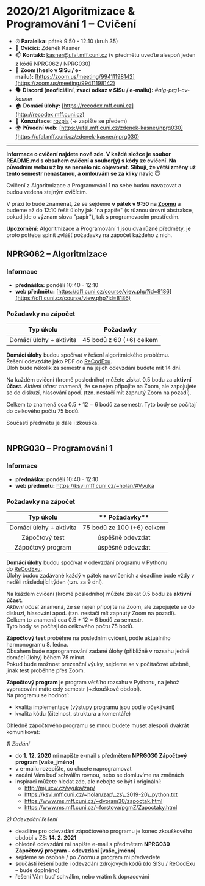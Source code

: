 # 2020/21 Algoritmizace & Programování 1 – Cvičení

*  :alarm_clock: **Paralelka:** pátek 9:50 - 12:10 (kruh 35)
*  :man: **Cvičící:** Zdeněk Kasner
*  :mailbox: **Kontakt:** [kasner@ufal.mff.cuni.cz](mailto:kasner@ufal.mff.cuni.cz) (v předmětu uveďte alespoň jeden z kódů NPRG062 / NPRG030)
*  :dart: **Zoom (heslo v SISu / e-mailu):** [https://zoom.us/meeting/99411198142](https://zoom.us/meeting/99411198142)
*  :speaking_head: **Discord (neoficiální, zvací odkaz v SISu / e-mailu):** _#alg-prg1-cv-kasner_
*  :house: **Domácí úlohy:** [https://recodex.mff.cuni.cz](http://recodex.mff.cuni.cz)
*  :couple: **Konzultace:** [rozpis](https://docs.google.com/spreadsheets/d/1yj9CVfraWJXa2gJOmASbjmgY1lU95sujHm9BMjuLyj4/edit?usp=sharing) (→ zapište se předem)
*  :earth_africa: **Původní web:** [https://ufal.mff.cuni.cz/zdenek-kasner/nprg030](https://ufal.mff.cuni.cz/zdenek-kasner/nprg030)

* * *
**Informace o cvičení najdete nově zde. V každé složce je soubor README.md s obsahem cvičení a soubor(y) s kódy ze cvičení. Na původním webu už by se nemělo nic objevovat. Slibuji, že větší změny už tento semestr nenastanou, a omlouvám se za kliky navíc** :innocent:

Cvičení z Algoritmizace a Programování 1 na sebe budou navazovat a budou vedena stejným cvičícím.

V praxi to bude znamenat, že se sejdeme **v pátek v 9:50 na [Zoomu](https://zoom.us/meeting/99411198142)** a budeme až do 12:10 řešit úlohy jak "na papíře" (s různou úrovní abstrakce, pokud jde o význam slova "papír"), tak s programovacím prostředím.

**Upozornění:** Algoritmizace a Programování 1 jsou dva různé předměty, je proto potřeba splnit zvlášť požadavky na zápočet každého z nich.


## NPRG062 – Algoritmizace

### Informace

*   **přednáška:** pondělí 10:40 - 12:10
*   **web předmětu:** [https://dl1.cuni.cz/course/view.php?id=8186](https://dl1.cuni.cz/course/view.php?id=8186)

### Požadavky na zápočet

**Typ úkolu**| **Požadavky**
:-----:|:-----:
Domácí úlohy + aktivita| 45 bodů z 60 (+6) celkem

**Domácí úlohy** budou spočívat v řešení algoritmického problému. Řešení odevzdáte jako PDF do [ReCodExu](https://recodex.mff.cuni.cz).  
Úloh bude několik za semestr a na jejich odevzdání budete mít 14 dní.

Na každém cvičení (kromě posledního) můžete získat 0.5 bodu za **aktivní účast**. _Aktivní účast_ znamená, že se nejen připojíte na Zoom, ale zapojujete se do diskuzí, hlasování apod. (tzn. nestačí mít zapnutý Zoom na pozadí).  

Celkem to znamená cca 0.5 \* 12 = 6 bodů za semestr. Tyto body se počítají do celkového počtu 75 bodů.

Součástí předmětu je dále i zkouška.  
 

## NPRG030 – Programování 1

### Informace

*   **přednáška:** pondělí 10:40 - 12:10
*   **web předmětu:** https://ksvi.mff.cuni.cz/~holan/#Vyuka

### Požadavky na zápočet

**Typ úkolu**|** Požadavky**
:-----:|:-----:
 Domácí úlohy + aktivita | 75 bodů ze 100 (+6) celkem
 Zápočtový test | úspěšně odevzdat
 Zápočtový program | úspěšně odevzdat
 
**Domácí úlohy** budou spočívat v odevzdání programu v Pythonu do [ReCodExu](https://recodex.mff.cuni.cz).  
Úlohy budou zadávané každý v pátek na cvičeních a deadline bude vždy v neděli následující týden (tzn. za 9 dní).

Na každém cvičení (kromě posledního) můžete získat 0.5 bodu za **aktivní účast**.   
_Aktivní účast_ znamená, že se nejen připojíte na Zoom, ale zapojujete se do diskuzí, hlasování apod. (tzn. nestačí mít zapnutý Zoom na pozadí).  
Celkem to znamená cca 0.5 \* 12 = 6 bodů za semestr.  
Tyto body se počítají do celkového počtu 75 bodů.

**Zápočtový test** proběhne na posledním cvičení, podle aktuálního harmonogramu 8. ledna.  
Obsahem bude naprogramování zadané úlohy (přibližně v rozsahu jedné domácí úlohy) během 75 minut.  
Pokud bude možnost prezenční výuky, sejdeme se v počítačové učebně, jinak test proběhne přes Zoom.

**Zápočtový program** je program většího rozsahu v Pythonu, na jehož vypracování máte celý semestr (+zkouškové období).  
Na programu se hodnotí:

*   kvalita implementace (výstupy programu jsou podle očekávání)
*   kvalita kódu (čitelnost, struktura a komentáře)

Ohledně zápočtového programu se mnou budete muset alespoň dvakrát komunikovat:

_1) Zadání_

*   do **1. 12. 2020** mi napište e-mail s předmětem **NPRG030 Zápočtový program \[vaše\_jméno\]**
*   v e-mailu rozepište, co chcete naprogramovat
*   zadání Vám buď schválím rovnou, nebo se domluvíme na změnách
*   inspiraci můžete hledat zde, ale nebojte se být i originální:
    *   http://mj.ucw.cz/vyuka/zap/
    *   https://ksvi.mff.cuni.cz/~holan/zap\_zs\_2019-20\_python.txt
    *   https://www.ms.mff.cuni.cz/~dvoram30/zapoctak.html
    *   https://www.ms.mff.cuni.cz/~forstova/pgmZ/Zapoctaky.html

_2) Odevzdání řešení_

*   deadline pro odevzdání zápočtového programu je konec zkouškového období v ZS: **14\. 2. 2021**
*   ohledně odevzdání mi napište e-mail s předmětem **NPRG030 Zápočtový program - odevzdání \[vaše\_jméno\]**
*   sejdeme se osobně / po Zoomu a program mi předvedete
*   součástí řešení bude i odevzdání zdrojových kódů (do SISu / ReCodExu – bude doplněno)
*   řešení Vám buď schválím, nebo vrátím k dopracování
